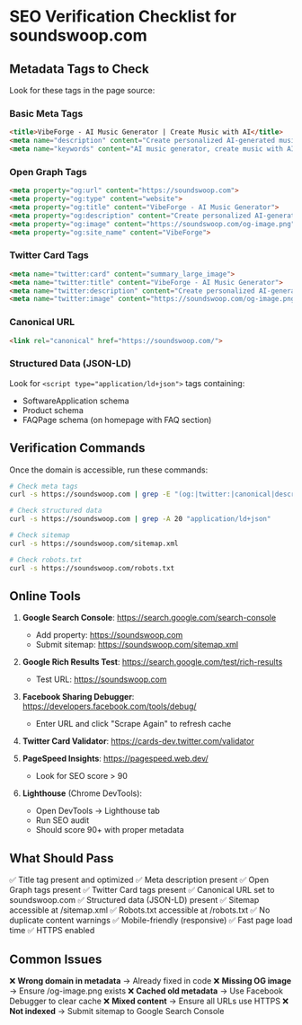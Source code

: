 # SEO Verification Checklist for soundswoop.com

## Metadata Tags to Check

Look for these tags in the page source:

### Basic Meta Tags
```html
<title>VibeForge - AI Music Generator | Create Music with AI</title>
<meta name="description" content="Create personalized AI-generated music...">
<meta name="keywords" content="AI music generator, create music with AI...">
```

### Open Graph Tags
```html
<meta property="og:url" content="https://soundswoop.com">
<meta property="og:type" content="website">
<meta property="og:title" content="VibeForge - AI Music Generator">
<meta property="og:description" content="Create personalized AI-generated music...">
<meta property="og:image" content="https://soundswoop.com/og-image.png">
<meta property="og:site_name" content="VibeForge">
```

### Twitter Card Tags
```html
<meta name="twitter:card" content="summary_large_image">
<meta name="twitter:title" content="VibeForge - AI Music Generator">
<meta name="twitter:description" content="Create personalized AI-generated music...">
<meta name="twitter:image" content="https://soundswoop.com/og-image.png">
```

### Canonical URL
```html
<link rel="canonical" href="https://soundswoop.com/">
```

### Structured Data (JSON-LD)
Look for `<script type="application/ld+json">` tags containing:
- SoftwareApplication schema
- Product schema
- FAQPage schema (on homepage with FAQ section)

## Verification Commands

Once the domain is accessible, run these commands:

```bash
# Check meta tags
curl -s https://soundswoop.com | grep -E "(og:|twitter:|canonical|description)" | head -20

# Check structured data
curl -s https://soundswoop.com | grep -A 20 "application/ld+json"

# Check sitemap
curl -s https://soundswoop.com/sitemap.xml

# Check robots.txt
curl -s https://soundswoop.com/robots.txt
```

## Online Tools

1. **Google Search Console**: https://search.google.com/search-console
   - Add property: https://soundswoop.com
   - Submit sitemap: https://soundswoop.com/sitemap.xml

2. **Google Rich Results Test**: https://search.google.com/test/rich-results
   - Test URL: https://soundswoop.com

3. **Facebook Sharing Debugger**: https://developers.facebook.com/tools/debug/
   - Enter URL and click "Scrape Again" to refresh cache

4. **Twitter Card Validator**: https://cards-dev.twitter.com/validator

5. **PageSpeed Insights**: https://pagespeed.web.dev/
   - Look for SEO score > 90

6. **Lighthouse** (Chrome DevTools):
   - Open DevTools → Lighthouse tab
   - Run SEO audit
   - Should score 90+ with proper metadata

## What Should Pass

✅ Title tag present and optimized
✅ Meta description present
✅ Open Graph tags present
✅ Twitter Card tags present
✅ Canonical URL set to soundswoop.com
✅ Structured data (JSON-LD) present
✅ Sitemap accessible at /sitemap.xml
✅ Robots.txt accessible at /robots.txt
✅ No duplicate content warnings
✅ Mobile-friendly (responsive)
✅ Fast page load time
✅ HTTPS enabled

## Common Issues

❌ **Wrong domain in metadata** → Already fixed in code
❌ **Missing OG image** → Ensure /og-image.png exists
❌ **Cached old metadata** → Use Facebook Debugger to clear cache
❌ **Mixed content** → Ensure all URLs use HTTPS
❌ **Not indexed** → Submit sitemap to Google Search Console


